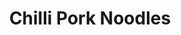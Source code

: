 ---
title: Chilli Pork Noodles
metadata:
  course: Main
  servings: '4'
  title: Chilli Pork Noodles
ingredients:
- name: green pepper
  amount: '1'
- name: red pepper
  amount: '1'
- name: stock cube
  amount: '1'
- name: chopped tomatoes
  amount: 400 g
- name: noodles
  amount: 4 portions
- name: pork mince
  amount: 500g
- name: coconut oil
  amount: 1 tsp
- name: water
  amount: 250 ml
- name: onion
  amount: '1'
- name: red chilli
  amount: '2'
cookware:
- name: frying pan
steps:
- description: Dice the onion.
- description: Add a teaspoon of coconut oil to a frying pan on a high heat, and add
    the diced onion.
- description: Once the onions have softened, add the pork mince and cook until it's
    lightly browned.
- description: Add in chopped tomatoes, stock cube and water.
- description: While that's cooking, chop and then add your red chilli, a red pepper
    and a green pepper.
- description: Simmer for around 30 minutes until the sauce has reduced.
- description: Cook the noodles and then add them to the mince. Stir through and serve.

---